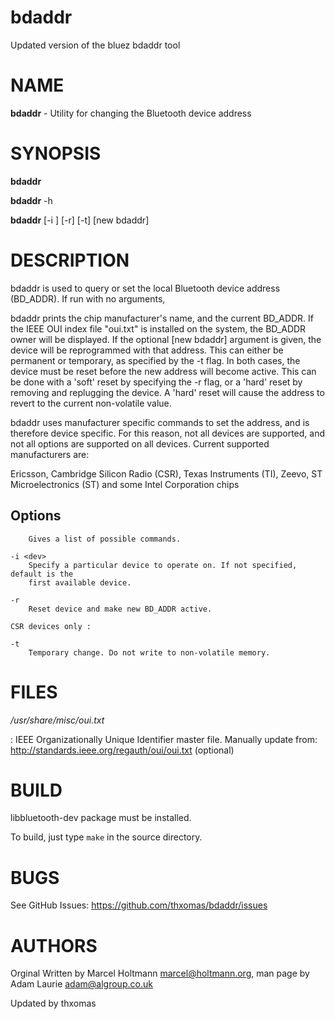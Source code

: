 # bdaddr
Updated version of the bluez bdaddr tool

NAME
====

**bdaddr** \- Utility for changing the Bluetooth device address

SYNOPSIS
========

 **bdaddr**

 **bdaddr** -h

 **bdaddr** [-i <dev>] [-r] [-t] [new bdaddr]

DESCRIPTION
===========

bdaddr
is used to query or set the local Bluetooth device address (BD_ADDR). If run
with no arguments,

bdaddr
prints the chip manufacturer's name, and the current BD_ADDR. If the IEEE OUI
index file "oui.txt" is installed on the system, the BD_ADDR owner will be
displayed. If the optional [new bdaddr] argument is given, the device will be
reprogrammed with that address. This can either be permanent or temporary, as
specified by the -t flag. In both cases, the device must be reset before the
new address will become active. This can be done with a 'soft' reset by
specifying the -r flag, or a 'hard' reset by removing and replugging the
device. A 'hard' reset will cause the address to revert to the current
non-volatile value.

bdaddr
uses manufacturer specific commands to set the address, and is therefore
device specific. For this reason, not all devices are supported, and not all
options are supported on all devices.
Current supported manufacturers are:

Ericsson, Cambridge Silicon Radio (CSR), Texas Instruments (TI), Zeevo,
ST Microelectronics (ST) and some Intel Corporation chips


Options
-------

```-h
	Gives a list of possible commands.

-i <dev>
	Specify a particular device to operate on. If not specified, default is the
	first available device.

-r
	Reset device and make new BD_ADDR active.

CSR devices only :

-t
	Temporary change. Do not write to non-volatile memory.
```
FILES
=====

*/usr/share/misc/oui.txt*

:	IEEE Organizationally Unique Identifier master file.
	Manually update from: http://standards.ieee.org/regauth/oui/oui.txt
	(optional)

BUILD
=====

libbluetooth-dev package must be installed.

To build, just type ```make``` in the source directory.

BUGS
====

See GitHub Issues: <https://github.com/thxomas/bdaddr/issues>

AUTHORS
=======

Orginal 
Written by Marcel Holtmann <marcel@holtmann.org>,
man page by Adam Laurie <adam@algroup.co.uk>

Updated by thxomas
